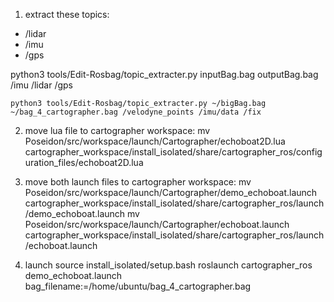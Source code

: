 1) extract these topics:

- /lidar
- /imu
- /gps

python3 tools/Edit-Rosbag/topic_extracter.py inputBag.bag outputBag.bag /imu /lidar /gps
```
python3 tools/Edit-Rosbag/topic_extracter.py ~/bigBag.bag ~/bag_4_cartographer.bag /velodyne_points /imu/data /fix
```

2) move lua file to cartographer workspace:
mv Poseidon/src/workspace/launch/Cartographer/echoboat2D.lua cartographer_workspace/install_isolated/share/cartographer_ros/configuration_files/echoboat2D.lua

3) move both launch files to cartographer workspace:
mv Poseidon/src/workspace/launch/Cartographer/demo_echoboat.launch cartographer_workspace/install_isolated/share/cartographer_ros/launch/demo_echoboat.launch
mv Poseidon/src/workspace/launch/Cartographer/echoboat.launch cartographer_workspace/install_isolated/share/cartographer_ros/launch/echoboat.launch


4) launch
source install_isolated/setup.bash
roslaunch cartographer_ros demo_echoboat.launch bag_filename:=/home/ubuntu/bag_4_cartographer.bag
